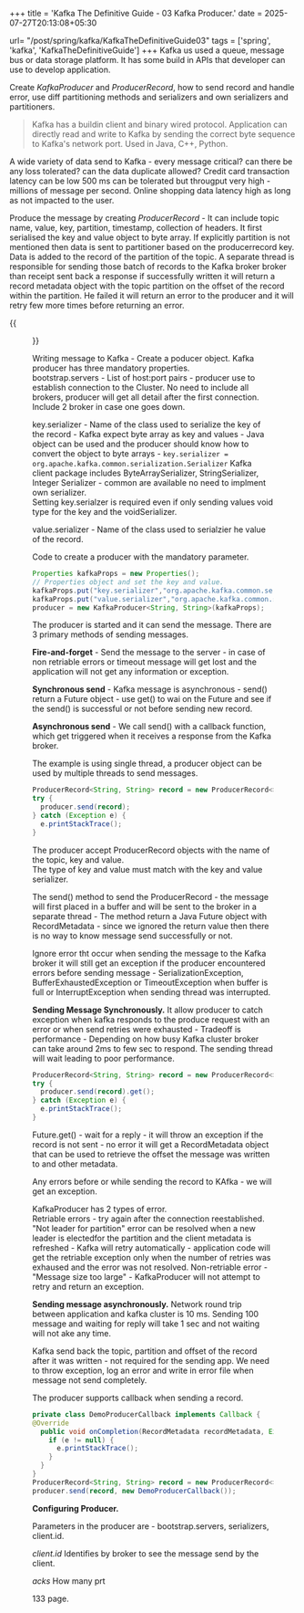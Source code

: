 +++
title = 'Kafka The Definitive Guide - 03 Kafka Producer.'
date = 2025-07-27T20:13:08+05:30

url= "/post/spring/kafka/KafkaTheDefinitiveGuide03"
tags = ['spring', 'kafka', 'KafkaTheDefinitiveGuide']
+++
Kafka us used a queue, message bus or data storage platform. It has some build in APIs that developer can use to develop application.

Create _KafkaProducer_ and _ProducerRecord_, how to send record and handle error, use diff partitioning methods and serializers and own serializers and partitioners.

> Kafka has a buildin client and binary wired protocol. Application can directly read and write to Kafka by sending the correct byte sequence to Kafka's network port. Used in Java, C++, Python.


A wide variety of data send to Kafka - every message critical? can there be any loss tolerated? can the data duplicate allowed? Credit card transaction latency can be low 500 ms can be tolerated but througput very high - millions of message per second. Online shopping data latency high as long as not impacted to the user.  

Produce the message by creating _ProducerRecord_ - It can include topic name, value, key, partition, timestamp, collection of headers. It first serialised the key and value object to byte array. If explicitly partition is not mentioned then data is sent to partitioner based on the producerrecord key. Data is added to the record of the partition of the topic. A separate thread is responsible for sending those batch of records to the Kafka broker broker than receipt sent back a response if successfully written it will return a record metadata object with the topic partition on the offset of the record within the partition. He failed it will return an error to the producer and it will retry few more times before returning an error.

{{<figure src="/images/Spring/Kafka/KafkaTheDefinitiveGuide/03KafkaProducer/KafkaProducerComponent.png" alt="UserRequest." caption="">}}

Writing message to Kafka - Create a poducer object. Kafka producer has three mandatory properties.  
bootstrap.servers - List of host:port pairs - producer use to establish connection to the Cluster. No need to include all brokers, producer will get all detail after the first connection. Include 2 broker in case one goes down.

key.serializer - Name of the class used to serialize the key of the record - Kafka expect byte array as key and values - Java object can be used and the producer should know how to convert the object to byte arrays - `key.serializer = org.apache.kafka.common.serialization.Serializer`
Kafka client package includes ByteArraySerializer, StringSerializer, Integer Serializer - common are available no need to implment own serializer.  
Setting key.serialzer is required even if only sending values void type for the key and the voidSerializer.

value.serializer - Name of the class used to serialzier he value of the record.

Code to create a producer with the mandatory parameter.
```java
Properties kafkaProps = new Properties();
// Properties object and set the key and value.
kafkaProps.put("key.serializer","org.apache.kafka.common.serialization.StringSerializer");
kafkaProps.put("value.serializer","org.apache.kafka.common.serialization.StringSerializer");
producer = new KafkaProducer<String, String>(kafkaProps);
```

The producer is started and it can send the message. There are 3 primary methods of sending messages.

**Fire-and-forget** - Send the message to the server - in case of non retriable errors or timeout message will get lost and the application will not get any information or exception.

**Synchronous send** - Kafka message is asynchronous - send() return a Future object - use get() to wai on the Future and see if the send() is successful or not before sending new record.

**Asynchronous send** - We call send() with a callback function, which get triggered when it receives a response from the Kafka broker.

The example is using single thread, a producer object can be used by multiple threads to send messages.

```java
ProducerRecord<String, String> record = new ProducerRecord<>("CustomerCountry", "Precision Products","France");
try {
  producer.send(record);
} catch (Exception e) {
  e.printStackTrace();
}
```
The producer accept ProducerRecord objects with the name of the topic, key and value.  
The type of key and value must match with the key and value serializer.

The send() method to send the ProducerRecord - the message will first placed in a buffer and will be sent to the broker in a separate thread - The method return a Java Future object with RecordMetadata - since we ignored the return value then there is no way to know message send successfully or not.

Ignore error tht occur when sending the message to the Kafka broker it will still get an exception if the producer encountered errors before sending message - SerializationException, BufferExhaustedException or TimeoutException when buffer is full or InterruptException when sending thread was interrupted.

__Sending Message Synchronously.__
It allow producer to catch exception when kafka responds to the produce request with an error or when send retries were exhausted - Tradeoff is performance - Depending on how busy Kafka cluster broker can take around 2ms to few sec to respond. The sending thread will wait leading to poor performance.
```java
ProducerRecord<String, String> record = new ProducerRecord<>("CustomerCountry", "Precision Products", "France");
try {
  producer.send(record).get();
} catch (Exception e) {
  e.printStackTrace();
}
```
Future.get() - wait for a reply - it will throw an exception if the record is not sent - no error it will get a RecordMetadata object that can be used to retrieve the offset the message was written to and other metadata.

Any errors before or while sending the record to KAfka - we will get an exception.

KafkaProducer has 2 types of error.  
Retriable errors - try again after the connection reestablished. "Not leader for partition" error can be resolved when a new leader is electedfor the partition and the client metadata is refreshed - Kafka will retry automatically - application code will get the retriable exception only when the number of retries was exhaused and the error was not resolved.
Non-retriable error - "Message size too large" - KafkaProducer will not attempt to retry and return an exception.

__Sending message asynchronously.__
Network round trip between application and kafka cluster is 10 ms. Sending 100 message and waiting for reply will take 1 sec and not waiting will not ake any time. 

Kafka send back the topic, partition and offset of the record after it was written - not required for the sending app. 
We need to throw exception, log an error and write in error file when message not send completely.

The producer supports callback when sending a record.
```java
private class DemoProducerCallback implements Callback {
@Override
  public void onCompletion(RecordMetadata recordMetadata, Exception e) {
    if (e != null) {
      e.printStackTrace();
    }
  }
}
ProducerRecord<String, String> record = new ProducerRecord<>("CustomerCountry", "Biomedical Materials", "USA");
producer.send(record, new DemoProducerCallback());
```
__Configuring Producer.__  

Parameters in the producer are - bootstrap.servers, serializers, client.id.

_client.id_
Identifies by broker to see the message send by the client.

_acks_ 
How many prt


133 page.


